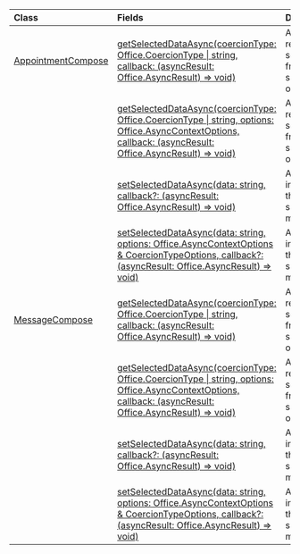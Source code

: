 | Class | Fields | Description |
|:---|:---|:---|
|[AppointmentCompose](/javascript/api/outlook/office.appointmentcompose)|[getSelectedDataAsync(coercionType: Office.CoercionType \| string, callback: (asyncResult: Office.AsyncResult<string>) => void)](/javascript/api/outlook/office.appointmentcompose#outlook-office-appointmentcompose-getselecteddataasync-member(1))|Asynchronously returns selected data from the subject or body of a message.|
||[getSelectedDataAsync(coercionType: Office.CoercionType \| string, options: Office.AsyncContextOptions, callback: (asyncResult: Office.AsyncResult) => void)](/javascript/api/outlook/office.appointmentcompose#outlook-office-appointmentcompose-getselecteddataasync-member(1))|Asynchronously returns selected data from the subject or body of a message.|
||[setSelectedDataAsync(data: string, callback?: (asyncResult: Office.AsyncResult<void>) => void)](/javascript/api/outlook/office.appointmentcompose#outlook-office-appointmentcompose-setselecteddataasync-member(1))|Asynchronously inserts data into the body or subject of a message.|
||[setSelectedDataAsync(data: string, options: Office.AsyncContextOptions & CoercionTypeOptions, callback?: (asyncResult: Office.AsyncResult<void>) => void)](/javascript/api/outlook/office.appointmentcompose#outlook-office-appointmentcompose-setselecteddataasync-member(1))|Asynchronously inserts data into the body or subject of a message.|
|[MessageCompose](/javascript/api/outlook/office.messagecompose)|[getSelectedDataAsync(coercionType: Office.CoercionType \| string, callback: (asyncResult: Office.AsyncResult) => void)](/javascript/api/outlook/office.messagecompose#outlook-office-messagecompose-getselecteddataasync-member(1))|Asynchronously returns selected data from the subject or body of a message.|
||[getSelectedDataAsync(coercionType: Office.CoercionType \| string, options: Office.AsyncContextOptions, callback: (asyncResult: Office.AsyncResult) => void)](/javascript/api/outlook/office.messagecompose#outlook-office-messagecompose-getselecteddataasync-member(1))|Asynchronously returns selected data from the subject or body of a message.|
||[setSelectedDataAsync(data: string, callback?: (asyncResult: Office.AsyncResult<void>) => void)](/javascript/api/outlook/office.messagecompose#outlook-office-messagecompose-setselecteddataasync-member(1))|Asynchronously inserts data into the body or subject of a message.|
||[setSelectedDataAsync(data: string, options: Office.AsyncContextOptions & CoercionTypeOptions, callback?: (asyncResult: Office.AsyncResult<void>) => void)](/javascript/api/outlook/office.messagecompose#outlook-office-messagecompose-setselecteddataasync-member(1))|Asynchronously inserts data into the body or subject of a message.|
